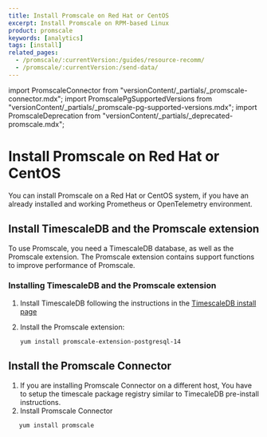 ```yaml
---
title: Install Promscale on Red Hat or CentOS
excerpt: Install Promscale on RPM-based Linux
product: promscale
keywords: [analytics]
tags: [install]
related_pages:
  - /promscale/:currentVersion:/guides/resource-recomm/
  - /promscale/:currentVersion:/send-data/
---
```


import PromscaleConnector from "versionContent/_partials/_promscale-connector.mdx";
import PromscalePgSupportedVersions from "versionContent/_partials/_promscale-pg-supported-versions.mdx";
import PromscaleDeprecation from "versionContent/_partials/_deprecated-promscale.mdx";

# Install Promscale on Red Hat or CentOS

<PromscaleDeprecation />

You can install Promscale on a Red Hat or CentOS system, if you have an
already installed and working Prometheus or OpenTelemetry environment.

## Install TimescaleDB and the Promscale extension

To use Promscale, you need a TimescaleDB database, as well as the Promscale
extension. The Promscale extension contains support functions to improve
performance of Promscale.

<procedure>

### Installing TimescaleDB and the Promscale extension

1.  Install TimescaleDB following the instructions in the
    [TimescaleDB install page][tsdb-install-self-hosted]
1.  Install the Promscale extension:

    ```
    yum install promscale-extension-postgresql-14
    ```

    <PromscalePgSupportedVersions />

</procedure>

## Install the Promscale Connector

<PromscaleConnector />

1.  If you are installing Promscale Connector on a different host, You have to setup
   the timescale package registry similar to TimecaleDB pre-install instructions.
1.  Install Promscale Connector

   ```bash
      yum install promscale
   ```

[tsdb-install-self-hosted]: /install/:currentVersion:/self-hosted/
